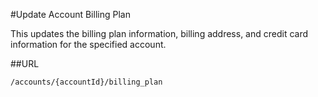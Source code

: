 #Update Account Billing Plan

This updates the billing plan information, 
billing address, and credit card information for the specified account.

##URL

    /accounts/{accountId}/billing_plan
